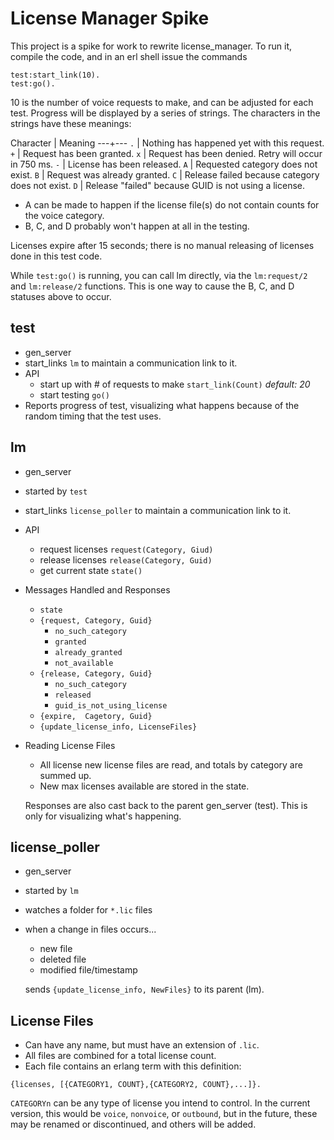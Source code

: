 # License Manager Spike

This project is a spike for work to rewrite license_manager. To run it, compile the code, and in an erl shell issue the commands

```
test:start_link(10).
test:go().
```

10 is the number of voice requests to make, and can be adjusted for each test. Progress will be displayed by a series of strings. The characters in the strings have these meanings:

Character | Meaning
---+---
`.` | Nothing has happened yet with this request.
`+` | Request has been granted.
`x` | Request has been denied. Retry will occur in 750 ms.
`-` | License has been released.
`A` | Requested category does not exist.
`B` | Request was already granted.
`C` | Release failed because category does not exist.
`D` | Release "failed" because GUID is not using a license.

  * A can be made to happen if the license file(s) do not contain counts for the voice category.
  * B, C, and D probably won't happen at all in the testing.

Licenses expire after 15 seconds; there is no manual releasing of licenses done in this test code.

While `test:go()` is running, you can call lm directly, via the `lm:request/2` and `lm:release/2` functions. This is one way to cause the B, C, and D statuses above to occur.

## test

* gen_server
* start_links `lm` to maintain a communication link to it.
* API
    * start up with # of requests to make `start_link(Count)` _default: 20_
    * start testing `go()`
* Reports progress of test, visualizing what happens because of the random timing that the test uses.

## lm

* gen_server
* started by `test`
* start_links `license_poller` to maintain a communication link to it.
* API
    * request licenses `request(Category, Giud)`
    * release licenses `release(Category, Guid)`
    * get current state `state()`
* Messages Handled and Responses
    * `state`
    * `{request, Category, Guid}`
        * `no_such_category`
        * `granted`
        * `already_granted`
        * `not_available`
    * `{release, Category, Guid}`
        * `no_such_category`
        * `released`
        * `guid_is_not_using_license`
    * `{expire,  Cagetory, Guid}`
    * `{update_license_info, LicenseFiles}`
* Reading License Files
    * All license new license files are read, and totals by category are summed up.
    * New max licenses available are stored in the state.

  Responses are also cast back to the parent gen_server (test). This is only for visualizing what's happening.

## license_poller

* gen_server
* started by `lm`
* watches a folder for `*.lic` files
* when a change in files occurs...
    * new file
    * deleted file
    * modified file/timestamp

  sends `{update_license_info, NewFiles}` to its parent (lm).

## License Files

* Can have any name, but must have an extension of `.lic`.
* All files are combined for a total license count.
* Each file contains an erlang term with this definition:
```
{licenses, [{CATEGORY1, COUNT},{CATEGORY2, COUNT},...]}.
```

`CATEGORYn` can be any type of license you intend to control. In the current version, this would be `voice`, `nonvoice`, or `outbound`, but in the future, these may be renamed or discontinued, and others will be added.
